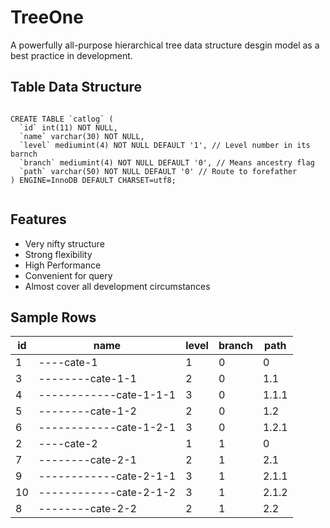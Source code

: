 # TreeOne
A powerfully all-purpose hierarchical tree data structure desgin model as a best practice in development. 

## Table Data Structure

```

CREATE TABLE `catlog` (
  `id` int(11) NOT NULL,
  `name` varchar(30) NOT NULL, 
  `level` mediumint(4) NOT NULL DEFAULT '1', // Level number in its barnch
  `branch` mediumint(4) NOT NULL DEFAULT '0', // Means ancestry flag
  `path` varchar(50) NOT NULL DEFAULT '0' // Route to forefather
) ENGINE=InnoDB DEFAULT CHARSET=utf8;
  
```

## Features
- Very nifty structure
- Strong flexibility
- High Performance
- Convenient for query
- Almost cover all development circumstances


##  Sample Rows
id | name | level | branch | path 
--- | --- | --- | --- | --- 
1 | ----cate-1 | 1 | 0 | 0 
3 | --------cate-1-1 | 2 | 0 | 1.1 
4 | ------------cate-1-1-1 | 3 | 0 | 1.1.1 
5 | --------cate-1-2 | 2 | 0 | 1.2 
6 | ------------cate-1-2-1 | 3 | 0 | 1.2.1 
2 | ----cate-2 | 1 | 1 | 0 
7 | --------cate-2-1 | 2 | 1 | 2.1 
9 | ------------cate-2-1-1 | 3 | 1 | 2.1.1 
10 | ------------cate-2-1-2 | 3 | 1 | 2.1.2 
8 | --------cate-2-2 | 2 | 1 | 2.2
